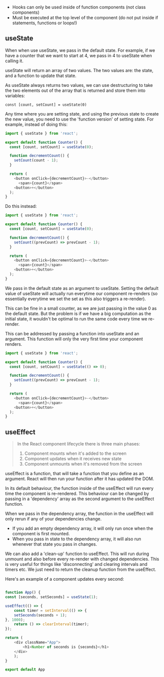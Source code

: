 - Hooks can only be used inside of function components (not class components)
- Must be executed at the top level of the component (do not put inside if statements, functions or loops!)

## useState
When when use useState, we pass in the default state. For example, if we have a counter that we want to start at 4, we pass in 4 to useState when calling it.

useState will return an array of two values. The two values are: the state, and a function to update that state.

As useState always returns two values, we can use destructuring to take the two elements out of the array that is returned and store them into variables:

`const [count, setCount] = useState(0)`

Any time where you are setting state, and using the previous state to create the new value, you need to use the 'function version' of setting state. For example, instead of doing this:

```javascript
import { useState } from 'react';

export default function Counter() {
  const [count, setCount] = useState(0);

  function decrementCount() {
    setCount(count - 1);
  }

  return (
    <button onClick={decrementCount}>-</button>
      <span>{count}</span>
    <button>+</button>
  );
}
```
Do this instead:
```javascript
import { useState } from 'react';

export default function Counter() {
  const [count, setCount] = useState(0);

  function decrementCount() {
    setCount((prevCount) => prevCount - 1);
  }

  return (
    <button onClick={decrementCount}>-</button>
      <span>{count}</span>
    <button>+</button>
  );
}
```

We pass in the default state as an argument to useState. Setting the default value of useState will actually run everytime our component re-renders (so essentially everytime we set the set as this also triggers a re-render). 

This can be fine in a small counter, as we are just passing in the value 0 as the default state. But the problem is if we have a big computation as the initial state, it wouldn't be optimal to run the same code every time we re-render.

This can be addressed by passing a function into useState and an argument. This function will only the very first time your component renders.

```javascript
import { useState } from 'react';

export default function Counter() {
  const [count, setCount] = useState(() => 0);

  function decrementCount() {
    setCount((prevCount) => prevCount - 1);
  }

  return (
    <button onClick={decrementCount}>-</button>
      <span>{count}</span>
    <button>+</button>
  );
}
```

## useEffect

>In the React component lifecycle there is three main phases: 
>
>1) Component mounts when it's added to the screen
>2) Component updates when it receives new state
>3) Component unmounts when it's removed from the screen

useEffect is a function, that will take a function that you define as an argument. React will then run your function after it has updated the DOM.

In its default behaviour, the function inside of the useEffect will run every time the component is re-rendered. This behaviour can be changed by passing in a 'dependency' array as the second argument to the useEffect function.

When we pass in the dependency array, the function in the useEffect will only rerun if any of your dependencies change.

- If you add an empty dependency array, it will only run once when the component is first mounted.
- When you pass in state to the dependency array, it will also run whenever that state you pass in changes.

We can also add a 'clean-up' function to useEffect. This will run during unmount and also before every re-render with changed dependencies. This is very useful for things like 'disconnecting' and clearing intervals and timers etc. We just need to return the cleanup function from the useEffect.

Here's an example of a component updates every second:

```javascript

function App() {
const [seconds, setSeconds] = useState(1);

useEffect(() => {
	const timer = setInterval(() => {
	setSeconds(seconds + 1);
}, 1000);
	return () => clearInterval(timer);
});

return (
	<div className="App">
		<h1>Number of seconds is {seconds}</h1>
	</div>
	);
}

export default App
```



